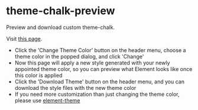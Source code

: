 # theme-chalk-preview
Preview and download custom theme-chalk.

Visit <a href="https://elementui.github.io/theme-chalk-preview/">this page</a>.

- Click the 'Change Theme Color' button on the header menu, choose a theme color in the popped dialog, and click 'Change'
- Now this page will apply a new style generated with your newly appointed theme color, so you can preview what Element looks like once this color is applied
- Click the 'Download Theme' button on the header menu, and you can download the style files with the new theme color
- If you need more customization than just changing the theme color, please use <a href="https://github.com/ElementUI/element-theme" target="_blank">element-theme</a>
